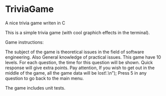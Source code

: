 # TriviaGame
A nice trivia game writen in C

This is a simple trivia game (with cool graphich effects in the terminal).

Game instructions:

The subject of the game is theoretical issues in the field of software engineering.
Also General knowledge of practical issues.
This game have 10 levels.
For each question, the time for this question will be shown.
Quick response will give extra points.
Pay attention, If you wish to get out in the middle of the game, all the game data will be lost!.\n"); Press 5 in any question to go back to the main menu.

The game includes unit tests.
